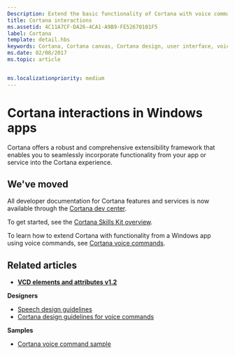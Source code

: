```yaml
---
Description: Extend the basic functionality of Cortana with voice commands that activate a Windows app and execute a single action.
title: Cortana interactions
ms.assetid: 4C11A7CF-DA26-4CA1-A9B9-FE52670101F5
label: Cortana
template: detail.hbs
keywords: Cortana, Cortana canvas, Cortana design, user interface, voice commands, VCD
ms.date: 02/08/2017
ms.topic: article


ms.localizationpriority: medium
---
```

# Cortana interactions in Windows apps

Cortana offers a robust and comprehensive extensibility framework that enables you to seamlessly incorporate functionality from your app or service into the Cortana experience.

## We've moved

All developer documentation for Cortana features and services is now available through the [Cortana dev center](https://developer.microsoft.com/cortana).

To get started, see the [Cortana Skills Kit overview](https://docs.microsoft.com/cortana/skills/overview).

To learn how to extend Cortana with functionality from a Windows app using voice commands, see [Cortana voice commands](https://docs.microsoft.com/cortana/voice-commands/vcd). 

## Related articles

* [**VCD elements and attributes v1.2**](https://docs.microsoft.com/uwp/schemas/voicecommands/voice-command-elements-and-attributes-1-2)

**Designers**
* [Speech design guidelines](speech-interactions.md)
* [Cortana design guidelines for voice commands](https://docs.microsoft.com/cortana/voice-commands/voicecommand-design-guidelines)

**Samples**
* [Cortana voice command sample](https://github.com/Microsoft/Windows-universal-samples/tree/master/Samples/CortanaVoiceCommand)
 

 




